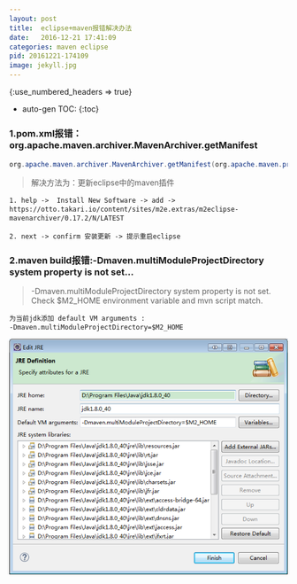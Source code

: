 ```yaml
---
layout: post
title:  eclipse+maven报错解决办法
date:   2016-12-21 17:41:09
categories: maven eclipse
pid: 20161221-174109
image: jekyll.jpg
---
```


{:use_numbered_headers => true}
* auto-gen TOC:
{:toc}


### 1.pom.xml报错：org.apache.maven.archiver.MavenArchiver.getManifest

``` java
org.apache.maven.archiver.MavenArchiver.getManifest(org.apache.maven.project.MavenProject, org.apache.maven.archiver.MavenArchiveConfiguration)
```

> 解决方法为：更新eclipse中的maven插件
``` 
1. help ->  Install New Software -> add -> https://otto.takari.io/content/sites/m2e.extras/m2eclipse-mavenarchiver/0.17.2/N/LATEST

2. next -> confirm 安装更新 -> 提示重启eclipse 
```

### 2.maven build报错:-Dmaven.multiModuleProjectDirectory system property is not set...

> -Dmaven.multiModuleProjectDirectory system property is not set. Check $M2_HOME environment variable and mvn script match.

```
为当前jdk添加 default VM arguments : 
-Dmaven.multiModuleProjectDirectory=$M2_HOME
```
![alt text](/files/images/maven_001.png "I am a image")